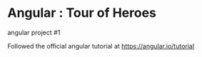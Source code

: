 # Angular : Tour of Heroes

angular project #1

Followed the official angular tutorial at https://angular.io/tutorial
